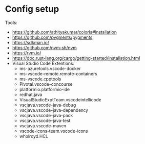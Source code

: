 # Config setup

Tools:
 - https://github.com/athityakumar/colorls#installation
 - https://github.com/pygments/pygments
 - https://sdkman.io/
 - https://github.com/nvm-sh/nvm
 - https://rvm.io/
 - https://doc.rust-lang.org/cargo/getting-started/installation.html
 - Visual Studio Code Extentions:
    - ms-azuretools.vscode-docker
    - ms-vscode-remote.remote-containers
    - ms-vscode.cpptools
    - Pivotal.vscode-concourse
    - platformio.platformio-ide
    - redhat.java
    - VisualStudioExptTeam.vscodeintellicode
    - vscjava.vscode-java-debug
    - vscjava.vscode-java-dependency
    - vscjava.vscode-java-pack
    - vscjava.vscode-java-test
    - vscjava.vscode-maven
    - vscode-icons-team.vscode-icons
    - wholroyd.HCL
